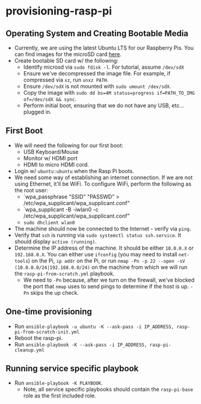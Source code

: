 # provisioning-rasp-pi

## Operating System and Creating Bootable Media

- Currently, we are using the latest Ubuntu LTS for our Raspberry Pis. You can
  find images for the microSD card [here](https://ubuntu.com/download/raspberry-pi).
- Create bootable SD card w/ the following:
  - Identify microsd via `sudo fdisk -l`. For tutorial, assume `/dev/sdX`
  - Ensure we've decompressed the image file. For example, if compressed via
    `xz`, run `unxz PATH`.
  - Ensure `/dev/sdX` is not mounted with `sudo umount /dev/sdX`.
  - Copy the image with `sudo dd bs=4M status=progress if=PATH_TO_IMG
    of=/dev/sdX && sync`.
  - Perform initial boot, ensuring that we do not have any USB, etc... plugged
    in.

## First Boot

- We will need the following for our first boot:
  - USB Keyboard/Mouse
  - Monitor w/ HDMI port
  - HDMI to micro HDMI cord.
- Login w/ `ubuntu:ubuntu` when the Rasp Pi boots.
- We need some way of establishing an internet connection. If we are not using
  Ethernet, it'll be WiFi. To configure WiFi, perform the following as the root
  user:
  - `wpa_passphrase "SSID" "PASSWD" > /etc/wpa_supplicant/wpa_supplicant.conf"
  - `wpa_supplicant -B -iwlan0 -c /etc/wpa_supplicant/wpa_supplicant.conf"
  - `sudo dhclient wlan0`
- The machine should now be connected to the Internet - verify via `ping`.
- Verify that `ssh` is running via `sudo systemctl status ssh.service`. It
  should display `active (running)`.
- Determine the IP address of the machine. It should be either `10.0.0.X` or
  `192.168.0.X`. You can either use `ifconfig` (you may need to install
  `net-tools`) on the Pi, `ip addr` on the Pi,
  or run `nmap -Pn -p 22 --open -sV (10.0.0.0/24|192.168.0.0/24)`
  on the machine from which we will run the `rasp-pi-from-scratch.yml` playbook.
  - We need to `-Pn` because, after we turn on the firewall, we've blocked the
    port that `nmap` uses to send pings to determine if the host is up. `-Pn`
    skips the up check.

## One-time provisioning

- Run `ansible-playbook -u ubuntu -K --ask-pass -i IP_ADDRESS, rasp-pi-from-scratch-init.yml`
- Reboot the rasp-pi.
- Run `ansible-playbook -K --ask-pass -i IP_ADDRESS, rasp-pi-cleanup.yml`

## Running service specific playbook

- Run `ansible-playbook -K PLAYBOOK`.
  - Note, all service specific playbooks should contain the `rasp-pi-base` role as the first
    included role.
